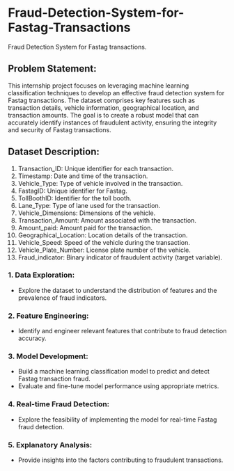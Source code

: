 # Fraud-Detection-System-for-Fastag-Transactions
Fraud Detection System for Fastag transactions.

## Problem Statement:
This internship project focuses on leveraging machine learning classification techniques to develop an
effective fraud detection system for Fastag transactions. The dataset comprises key features such as
transaction details, vehicle information, geographical location, and transaction amounts. The goal is to
create a robust model that can accurately identify instances of fraudulent activity, ensuring the integrity
and security of Fastag transactions.

## Dataset Description:
1. Transaction_ID: Unique identifier for each transaction.
2. Timestamp: Date and time of the transaction.
3. Vehicle_Type: Type of vehicle involved in the transaction.
4. FastagID: Unique identifier for Fastag.
5. TollBoothID: Identifier for the toll booth.
6. Lane_Type: Type of lane used for the transaction.
7. Vehicle_Dimensions: Dimensions of the vehicle.
8. Transaction_Amount: Amount associated with the transaction.
9. Amount_paid: Amount paid for the transaction.
10. Geographical_Location: Location details of the transaction.
11. Vehicle_Speed: Speed of the vehicle during the transaction.
12. Vehicle_Plate_Number: License plate number of the vehicle.
13. Fraud_indicator: Binary indicator of fraudulent activity (target variable).

### 1. Data Exploration:
- Explore the dataset to understand the distribution of features and the prevalence of fraud indicators.

### 2. Feature Engineering:
- Identify and engineer relevant features that contribute to fraud detection accuracy.

### 3. Model Development:
- Build a machine learning classification model to predict and detect Fastag transaction fraud.
- Evaluate and fine-tune model performance using appropriate metrics.

### 4. Real-time Fraud Detection:
- Explore the feasibility of implementing the model for real-time Fastag fraud detection.

### 5. Explanatory Analysis:
- Provide insights into the factors contributing to fraudulent transactions.